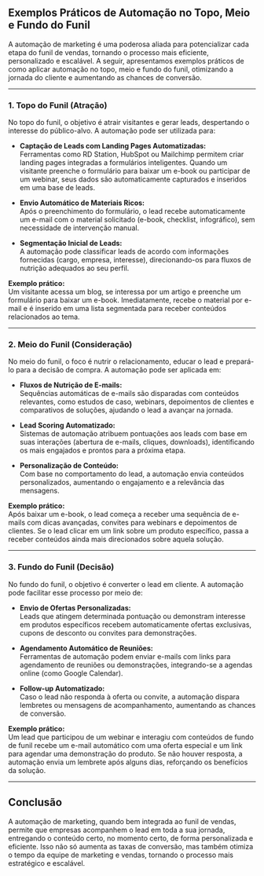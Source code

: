 
## Exemplos Práticos de Automação no Topo, Meio e Fundo do Funil

A automação de marketing é uma poderosa aliada para potencializar cada etapa do funil de vendas, tornando o processo mais eficiente, personalizado e escalável. A seguir, apresentamos exemplos práticos de como aplicar automação no topo, meio e fundo do funil, otimizando a jornada do cliente e aumentando as chances de conversão.

---

### 1. Topo do Funil (Atração)

No topo do funil, o objetivo é atrair visitantes e gerar leads, despertando o interesse do público-alvo. A automação pode ser utilizada para:

- **Captação de Leads com Landing Pages Automatizadas:**  
  Ferramentas como RD Station, HubSpot ou Mailchimp permitem criar landing pages integradas a formulários inteligentes. Quando um visitante preenche o formulário para baixar um e-book ou participar de um webinar, seus dados são automaticamente capturados e inseridos em uma base de leads.

- **Envio Automático de Materiais Ricos:**  
  Após o preenchimento do formulário, o lead recebe automaticamente um e-mail com o material solicitado (e-book, checklist, infográfico), sem necessidade de intervenção manual.

- **Segmentação Inicial de Leads:**  
  A automação pode classificar leads de acordo com informações fornecidas (cargo, empresa, interesse), direcionando-os para fluxos de nutrição adequados ao seu perfil.

**Exemplo prático:**  
Um visitante acessa um blog, se interessa por um artigo e preenche um formulário para baixar um e-book. Imediatamente, recebe o material por e-mail e é inserido em uma lista segmentada para receber conteúdos relacionados ao tema.

---

### 2. Meio do Funil (Consideração)

No meio do funil, o foco é nutrir o relacionamento, educar o lead e prepará-lo para a decisão de compra. A automação pode ser aplicada em:

- **Fluxos de Nutrição de E-mails:**  
  Sequências automáticas de e-mails são disparadas com conteúdos relevantes, como estudos de caso, webinars, depoimentos de clientes e comparativos de soluções, ajudando o lead a avançar na jornada.

- **Lead Scoring Automatizado:**  
  Sistemas de automação atribuem pontuações aos leads com base em suas interações (abertura de e-mails, cliques, downloads), identificando os mais engajados e prontos para a próxima etapa.

- **Personalização de Conteúdo:**  
  Com base no comportamento do lead, a automação envia conteúdos personalizados, aumentando o engajamento e a relevância das mensagens.

**Exemplo prático:**  
Após baixar um e-book, o lead começa a receber uma sequência de e-mails com dicas avançadas, convites para webinars e depoimentos de clientes. Se o lead clicar em um link sobre um produto específico, passa a receber conteúdos ainda mais direcionados sobre aquela solução.

---

### 3. Fundo do Funil (Decisão)

No fundo do funil, o objetivo é converter o lead em cliente. A automação pode facilitar esse processo por meio de:

- **Envio de Ofertas Personalizadas:**  
  Leads que atingem determinada pontuação ou demonstram interesse em produtos específicos recebem automaticamente ofertas exclusivas, cupons de desconto ou convites para demonstrações.

- **Agendamento Automático de Reuniões:**  
  Ferramentas de automação podem enviar e-mails com links para agendamento de reuniões ou demonstrações, integrando-se a agendas online (como Google Calendar).

- **Follow-up Automatizado:**  
  Caso o lead não responda à oferta ou convite, a automação dispara lembretes ou mensagens de acompanhamento, aumentando as chances de conversão.

**Exemplo prático:**  
Um lead que participou de um webinar e interagiu com conteúdos de fundo de funil recebe um e-mail automático com uma oferta especial e um link para agendar uma demonstração do produto. Se não houver resposta, a automação envia um lembrete após alguns dias, reforçando os benefícios da solução.

---

## Conclusão

A automação de marketing, quando bem integrada ao funil de vendas, permite que empresas acompanhem o lead em toda a sua jornada, entregando o conteúdo certo, no momento certo, de forma personalizada e eficiente. Isso não só aumenta as taxas de conversão, mas também otimiza o tempo da equipe de marketing e vendas, tornando o processo mais estratégico e escalável.
```
